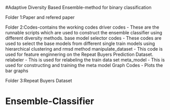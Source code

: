 #Adaptive Diversity Based  Ensemble-method for binary classification

Folder 1:Paper and refered paper 

Folder 2:Codes-contains the working codes 
	 driver codes - These are the runnable scripts which are used to construct the ensemble classifier using different              			diversity methods.
	 base model selector codes - These codes are used to select the base models from different single train models using 				hierarchical clustering and rmsd method
	 manipulate_dataset - This code is used for feature enginnering on the Repeat Buyers Prediction Dataset.
	 relabeler - This is used for relabeling the train data set
	 meta_model - This is used for constructing and training the meta model
	 Graph Codes - Plots the bar graphs
			
Folder 3:Repeat Buyers Dataset

			
# Ensemble-Classifier

